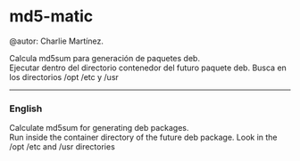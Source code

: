 # md5-matic
@autor: Charlie Martínez. <br>

Calcula md5sum para generación de paquetes deb. <br>
Ejecutar dentro del directorio contenedor del futuro paquete deb. Busca en los directorios /opt /etc y /usr
<hr>

### English
Calculate md5sum for generating deb packages. <br>
Run inside the container directory of the future deb package. Look in the /opt /etc and /usr directories
